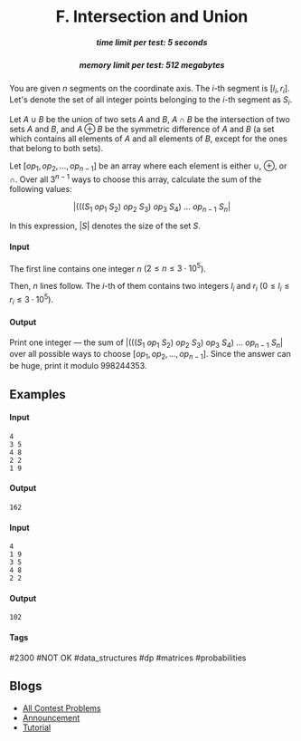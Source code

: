 <h1 style='text-align: center;'> F. Intersection and Union</h1>

<h5 style='text-align: center;'>time limit per test: 5 seconds</h5>
<h5 style='text-align: center;'>memory limit per test: 512 megabytes</h5>

You are given $n$ segments on the coordinate axis. The $i$-th segment is $[l_i, r_i]$. Let's denote the set of all integer points belonging to the $i$-th segment as $S_i$.

Let $A \cup B$ be the union of two sets $A$ and $B$, $A \cap B$ be the intersection of two sets $A$ and $B$, and $A \oplus B$ be the symmetric difference of $A$ and $B$ (a set which contains all elements of $A$ and all elements of $B$, except for the ones that belong to both sets).

Let $[\mathbin{op}_1, \mathbin{op}_2, \dots, \mathbin{op}_{n-1}]$ be an array where each element is either $\cup$, $\oplus$, or $\cap$. Over all $3^{n-1}$ ways to choose this array, calculate the sum of the following values:

$$|(((S_1\ \mathbin{op}_1\ S_2)\ \mathbin{op}_2\ S_3)\ \mathbin{op}_3\ S_4)\ \dots\ \mathbin{op}_{n-1}\ S_n|$$

In this expression, $|S|$ denotes the size of the set $S$.

#### Input

The first line contains one integer $n$ ($2 \le n \le 3 \cdot 10^5$).

Then, $n$ lines follow. The $i$-th of them contains two integers $l_i$ and $r_i$ ($0 \le l_i \le r_i \le 3 \cdot 10^5$).

#### Output

Print one integer — the sum of $|(((S_1\ \mathbin{op}_1\ S_2)\ \mathbin{op}_2\ S_3)\ \mathbin{op}_3\ S_4)\ \dots\ \mathbin{op}_{n-1}\ S_n|$ over all possible ways to choose $[\mathbin{op}_1, \mathbin{op}_2, \dots, \mathbin{op}_{n-1}]$. Since the answer can be huge, print it modulo $998244353$.

## Examples

#### Input


```text
4
3 5
4 8
2 2
1 9
```
#### Output


```text
162
```
#### Input


```text
4
1 9
3 5
4 8
2 2
```
#### Output


```text
102
```


#### Tags 

#2300 #NOT OK #data_structures #dp #matrices #probabilities 

## Blogs
- [All Contest Problems](../Educational_Codeforces_Round_137_(Rated_for_Div._2).md)
- [Announcement](../blogs/Announcement.md)
- [Tutorial](../blogs/Tutorial.md)
